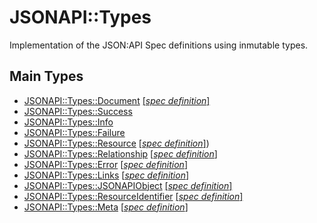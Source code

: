 # JSONAPI::Types

Implementation of the JSON:API Spec definitions using inmutable types.

## Main Types

* [JSONAPI::Types::Document](./lib/jsonapi/types/document.rb) [[_spec definition_]](http://jsonapi.org/format/#document-structure)
* [JSONAPI::Types::Success](./lib/jsonapi/types/success.rb)
* [JSONAPI::Types::Info](./lib/jsonapi/types/info.rb)
* [JSONAPI::Types::Failure](./lib/jsonapi/types/failure.rb)
* [JSONAPI::Types::Resource](./lib/jsonapi/types/resource.rb) [[_spec definition_]](http://jsonapi.org/format/#document-resource-objects))
* [JSONAPI::Types::Relationship](./lib/jsonapi/types/relationship.rb) [[_spec definition_]](http://jsonapi.org/format/#document-resource-object-relationships)
* [JSONAPI::Types::Error](./lib/jsonapi/types/error.rb) [[_spec definition_]](http://jsonapi.org/format/#errors)
* [JSONAPI::Types::Links](./lib/jsonapi/types/links.rb) [[_spec definition_]](http://jsonapi.org/format/#document-links)
* [JSONAPI::Types::JSONAPIObject](./lib/jsonapi/types/jsonapi_object.rb) [[_spec definition_]](http://jsonapi.org/format/#document-jsonapi-object)
* [JSONAPI::Types::ResourceIdentifier](./lib/jsonapi/types/resource_identifier.rb) [[_spec definition_]](http://jsonapi.org/format/#document-resource-identifier-objects)
* [JSONAPI::Types::Meta](./lib/jsonapi/types/meta.rb) [[_spec definition_]](http://jsonapi.org/format/#document-meta)

